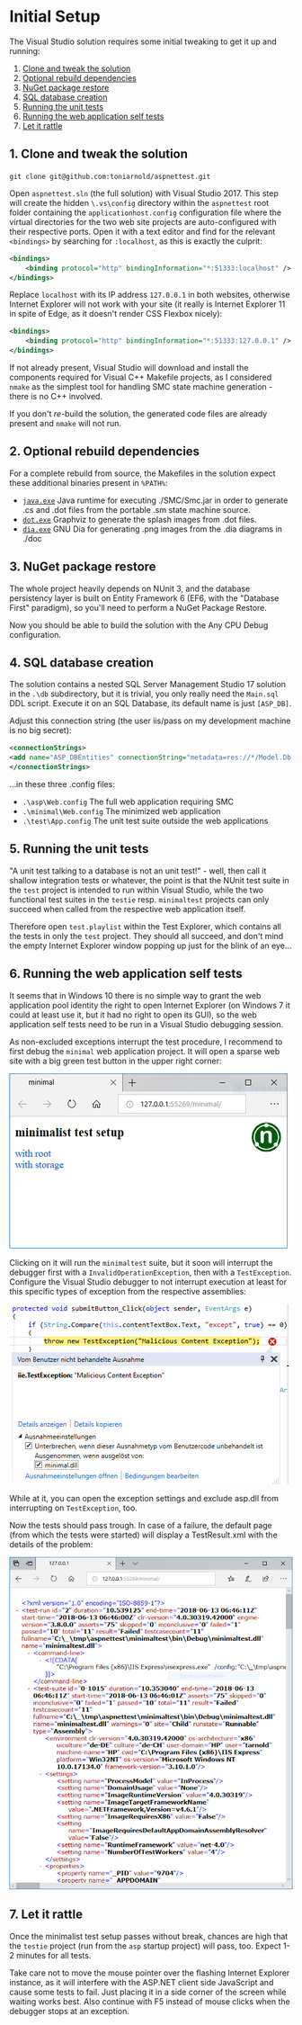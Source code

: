 # Initial Setup

The Visual Studio solution requires some initial tweaking to get it up and running:

1. [Clone and tweak the solution](#Clone-and-tweak-the-solution)
2. [Optional rebuild dependencies](#Optional-rebuild-dependencies)
3. [NuGet package restore](#NuGet-Package-Restore)
4. [SQL database creation](#SQL-Database-creation)
5. [Running the unit tests](#Running-the-unit-tests)
6. [Running the web application self tests](#Running-the-web-application-self-tests)
7. [Let it rattle](#Let-it-rattle)


## 1. Clone and tweak the solution

 ```git clone git@github.com:toniarnold/aspnettest.git```

Open ```aspnettest.sln``` (the full solution) with Visual Studio 2017.
This step will create the hidden ```\.vs\config``` directory within the
```aspnettest``` root folder containing the ```applicationhost.config``` 
configuration file where the virtual directories for the two web site projects
are auto-configured with their respective ports. Open it with a text editor and
find for the relevant ```<bindings>``` by searching for ```:localhost```, 
as this is exactly the culprit:

```xml
<bindings>
    <binding protocol="http" bindingInformation="*:51333:localhost" />
</bindings>
```

Replace ```localhost``` with its IP address ```127.0.0.1``` in both websites, 
otherwise Internet Explorer will not work with your site (it really is
Internet Explorer 11 in spite of Edge, as it doesn't render CSS Flexbox nicely):

```xml
<bindings>
    <binding protocol="http" bindingInformation="*:51333:127.0.0.1" />
</bindings>
```

If not already present, Visual Studio will download and install the components required
for Visual C++ Makefile projects, as I considered ```nmake``` as the simplest
tool for handling SMC state machine generation - there is no C++ involved.

If you don't *re*-build the solution, the generated code files are already present
and ```nmake``` will not run.


## 2. Optional rebuild dependencies

For a complete rebuild from source, the Makefiles in the solution expect these additional binaries
present in ```%PATH%```:

* [```java.exe```](https://www.oracle.com/java/index.html) Java runtime for executing ./SMC/Smc.jar
  in order to generate .cs and .dot files from the portable .sm state machine source.
* [```dot.exe```](https://www.graphviz.org/download/) Graphviz to generate the
  splash images from .dot files.
* [```dia.exe```](http://dia-installer.de) GNU Dia for generating .png images from
  the .dia diagrams in ./doc


## 3. NuGet package restore

The whole project heavily depends on NUnit 3, and the database persistency layer
is built on Entity Framework 6 (EF6, with the "Database First" paradigm), so you'll need to 
perform a NuGet Package Restore.

Now you should be able to build the solution with the Any CPU Debug configuration.


## 4. SQL database creation

The solution contains a nested SQL Server Management Studio 17 solution in the
```.\db``` subdirectory, but it is trivial, you only really need the 
```Main.sql``` DDL script. Execute it on an SQL Database, its default name
is just ```[ASP_DB]```.

Adjust this connection string (the user iis/pass on my development
machine is no big secret):

```xml
<connectionStrings>
<add name="ASP_DBEntities" connectionString="metadata=res://*/Model.Db.csdl|res://*/Model.Db.ssdl|res://*/Model.Db.msl;provider=System.Data.SqlClient;provider connection string=&quot;data source=HP;initial catalog=ASP_DB;persist security info=True;user id=iis;password=pass;multipleactiveresultsets=True;application name=EntityFramework&quot;" providerName="System.Data.EntityClient" />
</connectionStrings>
```
...in these three .config files:

* ```.\asp\Web.config``` The full web application requiring SMC
* ```.\minimal\Web.config``` The minimized web application
* ```.\test\App.config``` The unit test suite outside the web applications


## 5. Running the unit tests

"A unit test talking to a database is not an unit test!" - well, then call it
shallow integration tests or whatever, the point is that the NUnit test suite
in the ```test``` project is intended to run within Visual Studio, while the
two functional test suites in the ```testie``` resp. ```minimaltest``` projects
can only succeed when called from the respective web application itself.

Therefore open  ```test.playlist``` within the Test Explorer, which contains
all the tests in only the ```test``` project. They should all succeed, and don't mind
the empty Internet Explorer window popping up just for the blink of an eye...


## 6. Running the web application self tests

It seems that in Windows 10 there is no simple way to grant the web application pool identity
the right to open Internet Explorer (on Windows 7 it could at least use it, but it had no right
to open its GUI), so the web application self tests need to be run in 
a Visual Studio debugging session.

As non-excluded exceptions interrupt the test procedure, I recommend to first debug
the ```minimal``` web application project. It will open a sparse web site with
a big green test button in the upper right corner:

![minimal main page](./img/minimal.png)

Clicking on it will run the ```minimaltest``` suite, but it soon will interrupt
the debugger first with a ```InvalidOperationException```, then with a ```TestException```. 
Configure the Visual Studio debugger to not interrupt execution at least for this specific types 
of exception from the respective assemblies:

![interrupting break](./img/break.png)

While at it, you can open the exception settings and exclude asp.dll from
interrupting on ```TestException```, too.

Now the tests should pass trough. In case of a failure, the default page
(from which the tests were started) will display a TestResult.xml
with the details of the problem:

![test failure](./img/failure.png)


## 7. Let it rattle

Once the minimalist test setup passes without break, chances are high
that the ```testie``` project (run from the ```asp``` startup project) will 
pass, too. Expect 1-2 minutes for all tests. 

Take care not to move the mouse pointer over the flashing 
Internet Explorer instance, as it will interfere with the ASP.NET client
side JavaScript and cause some tests to fail. Just placing it in a side
corner of the screen while waiting works best. Also continue with F5 instead
of mouse clicks when the debugger stops at an exception.
